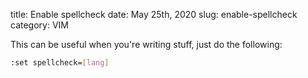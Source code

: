 title: Enable spellcheck
date: May 25th, 2020
slug: enable-spellcheck
category: VIM

This can be useful when you're writing stuff, just do the following:
```bash
:set spellcheck=[lang]
```


